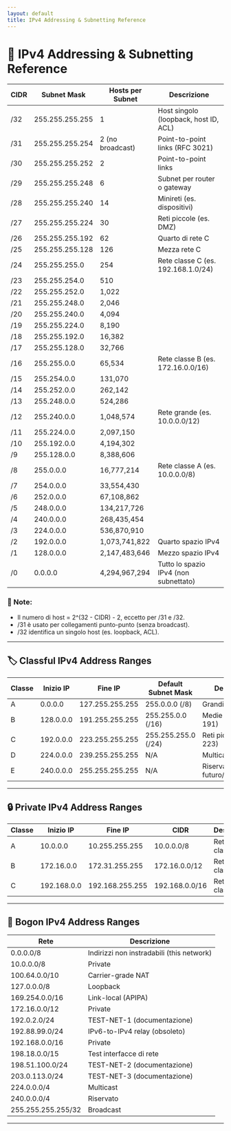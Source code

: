 ```yaml
---
layout: default
title: IPv4 Addressing & Subnetting Reference
---
```


# 📘 IPv4 Addressing & Subnetting Reference

| CIDR | Subnet Mask         | Hosts per Subnet    | Descrizione                                      |
|------|---------------------|---------------------|-------------------------------------------------|
| /32  | 255.255.255.255     | 1                   | Host singolo (loopback, host ID, ACL)           |
| /31  | 255.255.255.254     | 2 (no broadcast)    | Point-to-point links (RFC 3021)                 |
| /30  | 255.255.255.252     | 2                   | Point-to-point links                            |
| /29  | 255.255.255.248     | 6                   | Subnet per router o gateway                     |
| /28  | 255.255.255.240     | 14                  | Minireti (es. dispositivi)                      |
| /27  | 255.255.255.224     | 30                  | Reti piccole (es. DMZ)                          |
| /26  | 255.255.255.192     | 62                  | Quarto di rete C                                |
| /25  | 255.255.255.128     | 126                 | Mezza rete C                                    |
| /24  | 255.255.255.0       | 254                 | Rete classe C (es. 192.168.1.0/24)             |
| /23  | 255.255.254.0       | 510                 |                                                 |
| /22  | 255.255.252.0       | 1,022               |                                                 |
| /21  | 255.255.248.0       | 2,046               |                                                 |
| /20  | 255.255.240.0       | 4,094               |                                                 |
| /19  | 255.255.224.0       | 8,190               |                                                 |
| /18  | 255.255.192.0       | 16,382              |                                                 |
| /17  | 255.255.128.0       | 32,766              |                                                 |
| /16  | 255.255.0.0         | 65,534              | Rete classe B (es. 172.16.0.0/16)              |
| /15  | 255.254.0.0         | 131,070             |                                                 |
| /14  | 255.252.0.0         | 262,142             |                                                 |
| /13  | 255.248.0.0         | 524,286             |                                                 |
| /12  | 255.240.0.0         | 1,048,574           | Rete grande (es. 10.0.0.0/12)                  |
| /11  | 255.224.0.0         | 2,097,150           |                                                 |
| /10  | 255.192.0.0         | 4,194,302           |                                                 |
| /9   | 255.128.0.0         | 8,388,606           |                                                 |
| /8   | 255.0.0.0           | 16,777,214          | Rete classe A (es. 10.0.0.0/8)                 |
| /7   | 254.0.0.0           | 33,554,430          |                                                 |
| /6   | 252.0.0.0           | 67,108,862          |                                                 |
| /5   | 248.0.0.0           | 134,217,726         |                                                 |
| /4   | 240.0.0.0           | 268,435,454         |                                                 |
| /3   | 224.0.0.0           | 536,870,910         |                                                 |
| /2   | 192.0.0.0           | 1,073,741,822       | Quarto spazio IPv4                              |
| /1   | 128.0.0.0           | 2,147,483,646       | Mezzo spazio IPv4                               |
| /0   | 0.0.0.0             | 4,294,967,294       | Tutto lo spazio IPv4 (non subnettato)          |

### 🧠 Note:
- Il numero di host = 2^(32 - CIDR) - 2, eccetto per /31 e /32.
- /31 è usato per collegamenti punto-punto (senza broadcast).
- /32 identifica un singolo host (es. loopback, ACL).

---

## 🏷️ Classful IPv4 Address Ranges

| Classe | Inizio IP       | Fine IP         | Default Subnet Mask | Descrizione                           |
|--------|-----------------|-----------------|---------------------|---------------------------------------|
| A      | 0.0.0.0         | 127.255.255.255 | 255.0.0.0 (/8)      | Grandi reti (0-127)                   |
| B      | 128.0.0.0       | 191.255.255.255 | 255.255.0.0 (/16)   | Medie reti (128-191)                  |
| C      | 192.0.0.0       | 223.255.255.255 | 255.255.255.0 (/24) | Reti piccole (192-223)                |
| D      | 224.0.0.0       | 239.255.255.255 | N/A                 | Multicast                             |
| E      | 240.0.0.0       | 255.255.255.255 | N/A                 | Riservato per uso futuro/sperimentale |

---

## 🔒 Private IPv4 Address Ranges

| Classe | Inizio IP       | Fine IP         | CIDR          | Descrizione                  |
|--------|-----------------|-----------------|---------------|------------------------------|
| A      | 10.0.0.0        | 10.255.255.255 | 10.0.0.0/8    | Rete privata classe A        |
| B      | 172.16.0.0      | 172.31.255.255 | 172.16.0.0/12 | Rete privata classe B        |
| C      | 192.168.0.0     | 192.168.255.255| 192.168.0.0/16| Rete privata classe C        |

---

## 🚫 Bogon IPv4 Address Ranges

| Rete              | Descrizione                                 |
|-------------------|---------------------------------------------|
| 0.0.0.0/8         | Indirizzi non instradabili (this network)   |
| 10.0.0.0/8        | Private                                     |
| 100.64.0.0/10     | Carrier-grade NAT                           |
| 127.0.0.0/8       | Loopback                                    |
| 169.254.0.0/16    | Link-local (APIPA)                          |
| 172.16.0.0/12     | Private                                     |
| 192.0.2.0/24      | TEST-NET-1 (documentazione)                 |
| 192.88.99.0/24    | IPv6-to-IPv4 relay (obsoleto)               |
| 192.168.0.0/16    | Private                                     |
| 198.18.0.0/15     | Test interfacce di rete                     |
| 198.51.100.0/24   | TEST-NET-2 (documentazione)                 |
| 203.0.113.0/24    | TEST-NET-3 (documentazione)                 |
| 224.0.0.0/4       | Multicast                                   |
| 240.0.0.0/4       | Riservato                                   |
| 255.255.255.255/32| Broadcast                                   |

---
